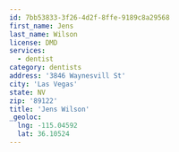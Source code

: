 ```yaml
---
id: 7bb53833-3f26-4d2f-8ffe-9189c8a29568
first_name: Jens
last_name: Wilson
license: DMD
services:
  - dentist
category: dentists
address: '3846 Waynesvill St'
city: 'Las Vegas'
state: NV
zip: '89122'
title: 'Jens Wilson'
_geoloc:
  lng: -115.04592
  lat: 36.10524
---
```


